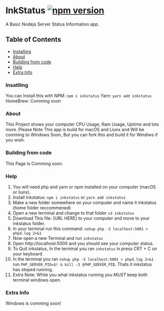 # InkStatus [![npm version](https://badge.fury.io/js/inkstatus.svg)](https://badge.fury.io/js/inkstatus)
A Basic Nodejs Server Status Information app.

## Table of Contents
- [Installing](#Insatlling)
- [About](#about)
- [Building from code](#Building-from-code)
- [Help](#help)
- [Extra Info](#extra-info)


### Insatlling
You can Install this with NPM: `npm i inkstatus`
Yarn: `yarn add inkstatus`
HomeBrew: Comming soon

### About
This Project shows your computer CPU Usage, Ram Usage, Uptime and lots more.
Please Note This app is build for macOS and Liunx and Will be comming to Windows Soon, But you can fork this and build it for Windiws if you wish.


### Building from code
This Page is Comming soon.

### Help
1. You will need php and yarn or npm installed on your computer (macOS or liunx).
2. Install Inkstatus: `npm i inkstatus` or `yarn add inkstatus`
3. Make a new folder somewhere on your computer and name it inkstatus (home folder reccommened) 
4. Open a new terminal and change to that folder `cd inkstatus`
5. Download This file: {URL HERE} to your computer and move to your inkstatus folder.
6. In your terminal run this command: `nohup php -S localhost:5001 > phpd.log 2>&1`
7. Now open a new Terminal and run `inkstatus` 
8. Open http://localhost:5000 and you should see your computer status.
9. To Quit inkstatus, In the terminal you ran `inkstatus` in press CRT + C on your keyboard.
10. In the terminal you ran `nohup php -S localhost:5001 > phpd.log 2>&1` run `PHP_SERVER_PID=$! & kill -3 $PHP_SERVER_PID`. Thats it inkstatus has stoped running.
11. Extra Note: While you what inkstatus running you *MUST* keep both terminal windows open.

### Extra Info
Windows is comming soon!

